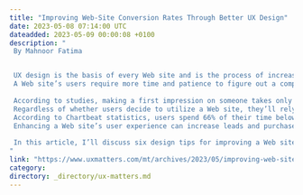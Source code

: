 ```yaml
---
title: "Improving Web-Site Conversion Rates Through Better UX Design"
date: 2023-05-08 07:14:00 UTC
dateadded: 2023-05-09 00:00:08 +0100
description: "
 By Mahnoor Fatima 


 UX design is the basis of every Web site and is the process of increasing users’ pleasure by improving a Web site’s usability, efficiency, and accessibility. Furthermore, a Web site’s conversion rates derive directly from its UX design. 
 A Web site’s users require more time and patience to figure out a complicated design. As a result, UX design is an important consideration when you’re creating a Web site for which a key goal is delivering higher conversion rates. Let’s consider some data that demonstrates the importance of a Web site’s UX design, as follows: 
 
 According to studies, making a first impression on someone takes only 0.1 second, but it takes much less time for the visitors of a Web site to form an opinion about a Web site—just 0.05 seconds.&nbsp; 
 Regardless of whether users decide to utilize a Web site, they’ll rely primarily on the opinion they form about a Web site in the first 50 milliseconds. 
 According to Chartbeat statistics, users spend 66% of their time below the fold. ClickTale reported similar findings and discovered that users used the scroll bars on 76% of all Web pages. 
 Enhancing a Web site’s user experience can increase leads and purchases and create brand evangelists. 
 
 In this article, I’ll discuss six design tips for improving a Web site’s user experience to increase its conversion rates through better UX design. Read More 
"
link: "https://www.uxmatters.com/mt/archives/2023/05/improving-web-site-conversion-rates-through-better-ux-design.php"
category:
directory: _directory/ux-matters.md
---
```

